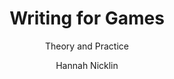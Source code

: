 ---
title: Writing for Games
subtitle: Theory and Practice
author: [Hannah Nicklin]
category: [文案]
cover: https://s3proxy.cdn-zlib.se//covers299/collections/genesis/9382d14d54b9d3b351052042e74d2b5e556f490fa5d561c7f3db97eef5ad4000.jpg
status: todo
---